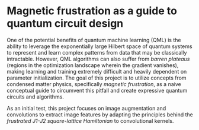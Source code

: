 # Magnetic frustration as a guide to quantum circuit design

One of the potential benefits of quantum machine learning (QML) is the ability to leverage the exponentially large Hilbert space of quantum systems to represent and learn complex patterns from data that may be classically intractable. However, QML algorithms can also suffer from *barren plateaus* (regions in the optimization landscape wherein the gradient vanishes), making learning and training extremely difficult and heavily dependent on parameter initialization. The goal of this project is to utilize concepts from condensed matter physics, specifically *magnetic frustration*, as a naive conceptual guide to circumvent this pitfall and create expressive quantum circuits and algorithms.

As an initial test, this project focuses on image augmentation and convolutions to extract image features by adapting the principles behind the *frustrated J1-J2 square-lattice Hamiltonian* to convolutional kernels.

